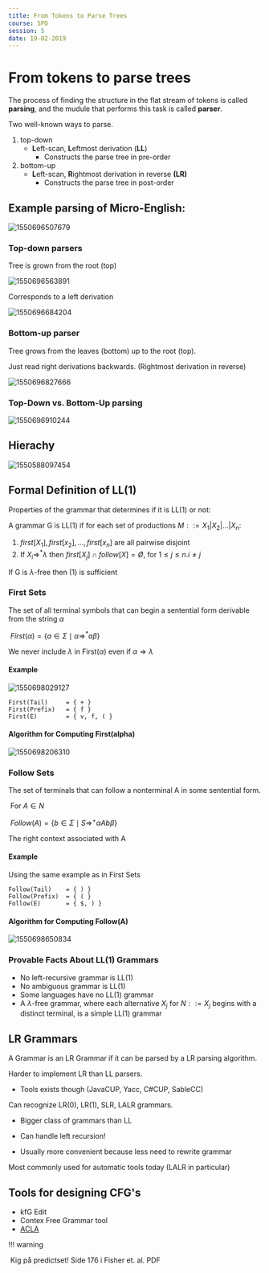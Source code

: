 ```yaml
---
title: From Tokens to Parse Trees
course: SPO
session: 5
date: 19-02-2019
---
```


# From tokens to parse trees

The process of finding the structure in the flat stream of tokens is called **parsing**, and the mudule that performs this task is called **parser**.

Two well-known ways to parse.

1. top-down
   * **L**eft-scan, **L**eftmost derivation (**LL**)
     * Constructs the parse tree in pre-order
2. bottom-up
   * **L**eft-scan, **R**ightmost derivation in reverse **(LR)**
     * Constructs the parse tree in post-order



## Example parsing of Micro-English:

![1550696507679](images/5b-from-tokens-to-parse-trees/1550696507679.png)

### Top-down parsers

Tree is grown from the root (top)

![1550696563891](images/5b-from-tokens-to-parse-trees/1550696563891.png)

Corresponds to a left derivation

![1550696684204](images/5b-from-tokens-to-parse-trees/1550696684204.png)

### Bottom-up parser

Tree grows from the leaves (bottom) up to the root (top).

Just read right derivations backwards. (Rightmost derivation in reverse)

![1550696827666](images/5b-from-tokens-to-parse-trees/1550696827666.png)

### Top-Down vs. Bottom-Up parsing

![1550696910244](images/5b-from-tokens-to-parse-trees/1550696910244.png)



## Hierachy

![1550588097454](images/1550588097454.png)

## Formal Definition of LL(1)

Properties of the grammar that determines if it is LL(1) or not:

A grammar G is LL(1) if for each set of productions $M::=X_1|X_2|...|X_n:$

1. $first[X_1], first[x_2],...,first[x_n]$ are all pairwise disjoint
2. If $X_i\Rightarrow^*\lambda$ then $first[X_j]\cap follow[X]=Ø$, for $1\leq j\leq n. i\neq j$

If G is $\lambda$-free then (1) is sufficient





### First Sets

The set of all terminal symbols that can begin a sentential form derivable from the string $\alpha$

​	$First(\alpha)=\{a\in\Sigma \mid \alpha \Rightarrow^*a\beta\}$

We never include $\lambda$ in First($\alpha$) even if $\alpha \Rightarrow \lambda$

#### Example

![1550698029127](images/5b-from-tokens-to-parse-trees/1550698029127.png)

```
First(Tail) 	= { + }
First(Prefix) 	= { f }
First(E)		= { v, f, ( }
```

#### Algorithm for Computing First(alpha)

![1550698206310](images/5b-from-tokens-to-parse-trees/1550698206310.png)



### Follow Sets

The set of terminals that can follow a nonterminal A in some sentential form.

​	For $A\in N$

​		$Follow(A)=\{b\in \Sigma \mid S\Rightarrow^+ \alpha A b \beta\}$

The right context associated with A

#### Example

Using the same example as in First Sets

```
Follow(Tail)	= { ) }
Follow(Prefix)	= { ( }
Follow(E)		= { $, ) }
```

#### Algorithm for Computing Follow(A)

![1550698650834](images/5b-from-tokens-to-parse-trees/1550698650834.png)



### Provable Facts About LL(1) Grammars

* No left-recursive grammar is LL(1)
* No ambiguous grammar is LL(1)
* Some languages have no LL(1) grammar
* A $\lambda$-free grammar, where each alternative $X_j$ for $N::=X_j$ begins with a distinct terminal, is a simple LL(1) grammar



## LR Grammars

A Grammar is an LR Grammar if it can be parsed by a LR parsing algorithm.

Harder to implement LR than LL parsers.

* Tools exists though (JavaCUP, Yacc, C#CUP, SableCC)

Can recognize LR(0), LR(1), SLR, LALR grammars.

* Bigger class of grammars than LL

* Can handle left recursion!

* Usually more convenient because less need to rewrite grammar

Most commonly used for automatic tools today (LALR in particular)



## Tools for designing CFG's

* kfG Edit
* Contex Free Grammar tool
* [ACLA](http://services2.brics.dk/java/grammar/demo.html)



!!! warning

​	Kig på predictset! Side 176 i Fisher et. al. PDF

